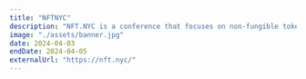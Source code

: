 ```yaml
---
title: "NFTNYC"
description: "NFT.NYC is a conference that focuses on non-fungible tokens (NFTs) and their potential to disrupt various industries, ranging from art to games."
image: "./assets/banner.jpg"
date: 2024-04-03
endDate: 2024-04-05
externalUrl: "https://nft.nyc/"
---
```

